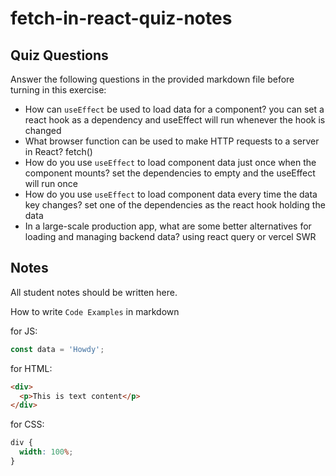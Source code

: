 # fetch-in-react-quiz-notes

## Quiz Questions

Answer the following questions in the provided markdown file before turning in this exercise:

- How can `useEffect` be used to load data for a component?
  you can set a react hook as a dependency and useEffect will run whenever the hook is changed
- What browser function can be used to make HTTP requests to a server in React?
  fetch()
- How do you use `useEffect` to load component data just once when the component mounts?
  set the dependencies to empty and the useEffect will run once
- How do you use `useEffect` to load component data every time the data key changes?
  set one of the dependencies as the react hook holding the data
- In a large-scale production app, what are some better alternatives for loading and managing backend data?
  using react query or vercel SWR

## Notes

All student notes should be written here.

How to write `Code Examples` in markdown

for JS:

```javascript
const data = 'Howdy';
```

for HTML:

```html
<div>
  <p>This is text content</p>
</div>
```

for CSS:

```css
div {
  width: 100%;
}
```
